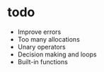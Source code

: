 # todo
- Improve errors
- Too many allocations
- Unary operators
- Decision making and loops
- Built-in functions
